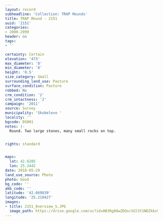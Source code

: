 ```yaml
---
layout: record
subheadline: 'Collection: TRAP Mounds'
title: TRAP Mound - 2151
uuid: '2151'
categories:
- 2000-2999
header: no
tags:
- ''

certainty: Certain
elevation: '473'
max_diameter: '8'
min_diameter: '8'
height: '0.5'
size_category: Small
surrounding_land_use: Pasture
surface_condition: Pasture
robbed: No
crm_condition: '2'
crm_intactness: '2'
campaign: '2011'
source: Survey
municipality: 'Skobelevo '
locality: ''
bgcode: DS001
notes: |-
  Round. Two large stones, many small rocks on top.


rights: standard


maps:
  lat: 42.6285
  lon: 25.2442
date: 2018-05-29
land_use_source: Photo
photo: Good
bg_code: ''
akb_code: ''
latitude: '42.669839'
longitude: '25.210427'
images:
- title: 2151_Overview_S.JPG
  image_path: https://drive.google.com/uc?id=0B3Rg88wZDQscSGlSY1NDZkkxSDQ
---
```

